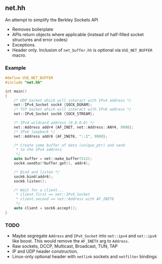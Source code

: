 ## net.hh

An attempt to simplify the Berkley Sockets API

* Removes boilerplate
* APIs return objects where applicable (instead of half-filled socket structures and error codes)
* Exceptions.
* Header only. Inclusion of `net_buffer.hh` is optional via `USE_NET_BUFFER` macro.

### Example

```c++
#define USE_NET_BUFFER
#include "net.hh"

int main()
{
    /* UDP Socket which will interact with IPv4 address */
    net::IPv4_Socket sock4 {SOCK_DGRAM};
    /* TCP Socket which will interact with IPv6 address */
    net::IPv6_Socket sock6 {SOCK_STREAM};

    /* IPv4 wildcard address (0.0.0.0) */
    net::Address addr4 {AF_INET, net::Address::ANY4, 9998};
    /* IPv6 loopback */
    net::Address addr6 {AF_INET6, "::1", 9999};

    /* Create some buffer of data (unique_ptr) and send
     * to the IPv4 address
     */
    auto buffer = net::make_buffer(512);
    sock4.sendto(*buffer.get(), addr4);

    /* Bind and listen */
    sock6.bind(addr6);
    sock6.listen();

    /* Wait for a client...
     * client.first == net::IPv6_Socket
     * client.second == net::Address with AF_INET6
     */
    auto client = sock6.accept();
}
```

###  TODO

* Maybe segregate `Address` and `IPvX_Socket` into `net::ipv4` and `net::ipv6` like boost. This would remove the `AF_INETX` arg to `Address`.
* Raw sockets, DCCP, Multicast, Broadcast, TUN, TAP
* IP and UDP header construction.
* Linux-only optional header with `netlink` sockets and `netfilter` bindings
